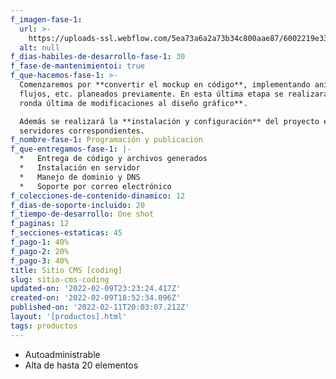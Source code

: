 ```yaml
---
f_imagen-fase-1:
  url: >-
    https://uploads-ssl.webflow.com/5ea73a6a2a73b34c800aae87/6002219e3369db17b555b3c9_undraw_Code_review_re_woeb.svg
  alt: null
f_dias-habiles-de-desarrollo-fase-1: 30
f_fase-de-mantenimientoi: true
f_que-hacemos-fase-1: >-
  Comenzaremos por **convertir el mockup en código**, implementando animaciones,
  flujos, etc. planeados previamente. En esta última etapa se realizará **un
  ronda última de modificaciones al diseño gráfico**.  

  Además se realizará la **instalación y configuración** del proyecto en los
  servidores correspondientes.
f_nombre-fase-1: Programación y publicación
f_que-entregamos-fase-1: |-
  *   Entrega de código y archivos generados
  *   Instalación en servidor
  *   Manejo de dominio y DNS
  *   Soporte por correo electrónico
f_colecciones-de-contenido-dinamico: 12
f_dias-de-soporte-incluido: 20
f_tiempo-de-desarrollo: One shot
f_paginas: 12
f_secciones-estaticas: 45
f_pago-1: 40%
f_pago-2: 20%
f_pago-3: 40%
title: Sitio CMS [coding]
slug: sitio-cms-coding
updated-on: '2022-02-09T23:23:24.417Z'
created-on: '2022-02-09T18:52:34.096Z'
published-on: '2022-02-11T20:03:07.212Z'
layout: '[productos].html'
tags: productos
---
```


*   Autoadministrable
*   Alta de hasta 20 elementos
